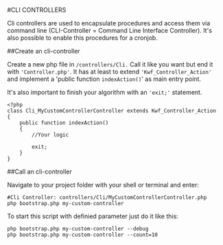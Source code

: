 #CLI CONTROLLERS

Cli controllers are used to encapsulate procedures and access them via command line (CLI-Controller = Command Line Interface Controller). It's also possible to enable this procedures for a cronjob.

##Create an cli-controller

Create a new php file in `/controllers/Cli.` Call it like you want but end it with `'Controller.php'`. It has at least to extend `'Kwf_Controller_Action'` and implement a 'public function `indexAction()`' as main entry point.

It's also important to finish your algorithm with an `'exit;'` statement.

    <?php
    class Cli_MyCustomControllerController extends Kwf_Controller_Action
    {
        public function indexAction()
        {
            //Your logic
     
            exit;
        }
    }

##Call an cli-controller

Navigate to your project folder with your shell or terminal and enter:

    #Cli Controller: controllers/Cli/MyCustomControllerController.php
    php bootstrap.php my-custom-controller
    
To start this script with definied parameter just do it like this:

    php bootstrap.php my-custom-controller --debug
    php bootstrap.php my-custom-controller --count=10